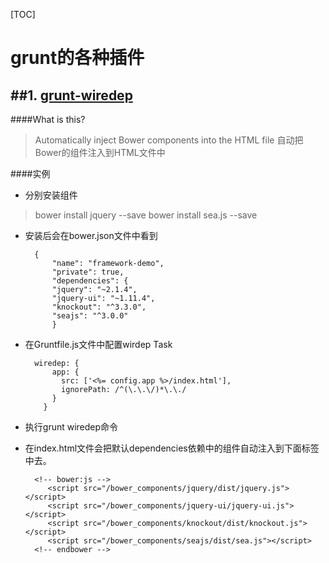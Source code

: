 [TOC]

grunt的各种插件
==========

##1. [grunt-wiredep](https://www.npmjs.com/package/grunt-wiredep)
----------------------------------------------------------------

####What is this?
> Automatically inject Bower components into the HTML file
> 自动把Bower的组件注入到HTML文件中

####实例
* 分别安装组件
> bower install jquery --save 
> bower install sea.js --save
* 安装后会在bower.json文件中看到

		{  
			"name": "framework-demo",  
			"private": true,  
			"dependencies": {  
			"jquery": "~2.1.4",  
			"jquery-ui": "~1.11.4",  
			"knockout": "^3.3.0",  
			"seajs": "^3.0.0"  
			}

* 在Gruntfile.js文件中配置wirdep Task

		wiredep: {  
		    app: {  
		      src: ['<%= config.app %>/index.html'],  
		      ignorePath: /^(\.\.\/)*\.\./  
		    }  
		  }

* 执行grunt wiredep命令
* 在index.html文件会把默认dependencies依赖中的组件自动注入到下面标签中去。

        <!-- bower:js -->  
           <script src="/bower_components/jquery/dist/jquery.js"></script>  
           <script src="/bower_components/jquery-ui/jquery-ui.js"></script>  
           <script src="/bower_components/knockout/dist/knockout.js"></script>  
           <script src="/bower_components/seajs/dist/sea.js"></script>   
        <!-- endbower -->
